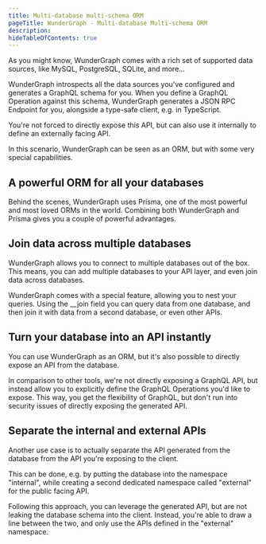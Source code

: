 ```yaml
---
title: Multi-database multi-schema ORM
pageTitle: WunderGraph - Multi-database Multi-schema ORM
description:
hideTableOfContents: true
---
```


As you might know,
WunderGraph comes with a rich set of supported data sources,
like MySQL, PostgreSQL, SQLite, and more...

WunderGraph introspects all the data sources you've configured and generates a GraphQL schema for you.
When you define a GraphQL Operation against this schema,
WunderGraph generates a JSON RPC Endpoint for you,
alongside a type-safe client, e.g. in TypeScript.

You're not forced to directly expose this API,
but can also use it internally to define an externally facing API.

In this scenario, WunderGraph can be seen as an ORM,
but with some very special capabilities.

## A powerful ORM for all your databases

Behind the scenes, WunderGraph uses Prisma, one of the most powerful and most loved ORMs in the world.
Combining both WunderGraph and Prisma gives you a couple of powerful advantages.

## Join data across multiple databases

WunderGraph allows you to connect to multiple databases out of the box.
This means, you can add multiple databases to your API layer,
and even join data across databases.

WunderGraph comes with a special feature, allowing you to nest your queries.
Using the \_\_join field you can query data from one database,
and then join it with data from a second database, or even other APIs.

## Turn your database into an API instantly

You can use WunderGraph as an ORM,
but it's also possible to directly expose an API from the database.

In comparison to other tools,
we're not directly exposing a GraphQL API,
but instead allow you to explicitly define the GraphQL Operations you'd like to expose.
This way, you get the flexibility of GraphQL,
but don't run into security issues of directly exposing the generated API.

## Separate the internal and external APIs

Another use case is to actually separate the API generated from the database from the API you're exposing to the client.

This can be done,
e.g. by putting the database into the namespace "internal",
while creating a second dedicated namespace called "external" for the public facing API.

Following this approach,
you can leverage the generated API,
but are not leaking the database schema into the client.
Instead, you're able to draw a line between the two,
and only use the APIs defined in the "external" namespace.
